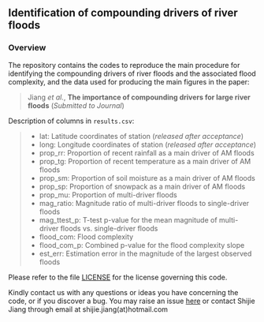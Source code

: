 ##  Identification of compounding drivers of river floods

### Overview
The repository contains the codes to reproduce the main procedure for identifying the compounding drivers of river floods and the associated flood complexity, and the data used for producing the main figures in the paper:

> Jiang *et al.*, **The importance of compounding drivers for large river floods** (*Submitted to Journal*)

Description of columns in `results.csv`: 
> - lat: Latitude coordinates of station (*released after acceptance*)
> - long: Longitude coordinates of station (*released after acceptance*)
> - prop_rr: Proportion of recent rainfall as a main driver of AM floods
> - prop_tg: Proportion of recent temperature as a main driver of AM floods
> - prop_sm: Proportion of soil moisture as a main driver of AM floods
> - prop_sp: Proportion of snowpack as a main driver of AM floods
> - prop_mu: Proportion of multi-driver floods
> - mag_ratio: Magnitude ratio of multi-driver floods to single-driver floods
> - mag_ttest_p: T-test p-value for the mean magnitude of multi-driver floods vs. single-driver floods
> - flood_com: Flood complexity
> - flood_com_p: Combined p-value for the flood complexity slope
> - est_err: Estimation error in the magnitude of the largest observed floods

Please refer to the file [LICENSE](https://github.com/oreopie/hydro-interpretive-dl/blob/main/LICENSE) for the license governing this code.

Kindly contact us with any questions or ideas you have concerning the code, or if you discover a bug. You may raise an issue [here](https://github.com/oreopie/flood-compounding-drivers/issues) or contact Shijie Jiang through email at shijie.jiang(at)hotmail.com
